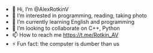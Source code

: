 - 👋 Hi, I’m @AlexRotkinV
- 👀 I’m interested in programming, reading, taking photo
- 🌱 I’m currently learning English and programming 
- 💞️ I’m looking to collaborate on C++, Python
- 📫 How to reach me https://t.me/Rotkin_AV
- ⚡ Fun fact: the computer is dumber than us

<!---
AlexRotkinV/AlexRotkinV is a ✨ special ✨ repository because its `README.md` (this file) appears on your GitHub profile.
You can click the Preview link to take a look at your changes.
--->
